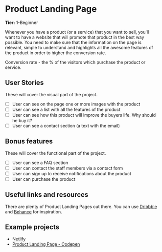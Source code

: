 # Product Landing Page

**Tier:** 1-Beginner

Whenever you have a product (or a service) that you want to sell, you'll want to have a website that will promote that product in the best way possible. You need to make sure that the information on the page is relevant, simple to understand and highlights all the awesome features of the product in order to higher the conversion rate.

Conversion rate - the % of the visitors which purchase the product or service.

## User Stories

These will cover the visual part of the project.

-   [ ] User can see on the page one or more images with the product
-   [ ] User can see a list with all the features of the product
-   [ ] User can see how this product will improve the buyers life. Why should he buy it?
-   [ ] User can see a contact section (a text with the email)

## Bonus features

These will cover the functional part of the project.

-   [ ] User can see a FAQ section
-   [ ] User can contact the staff members via a contact form
-   [ ] User can sign up to receive notifications about the product
-   [ ] User can purchase the product

## Useful links and resources

There are plenty of Product Landing Pages out there. You can use [Dribbble](www.dribbble.com) and [Behance](www.behance.net) for inspiration.

## Example projects

-   [Netlify](https://www.netlify.com/)
-   [Product Landing Page - Codepen](https://codepen.io/l4ci/pen/LoGjk)
